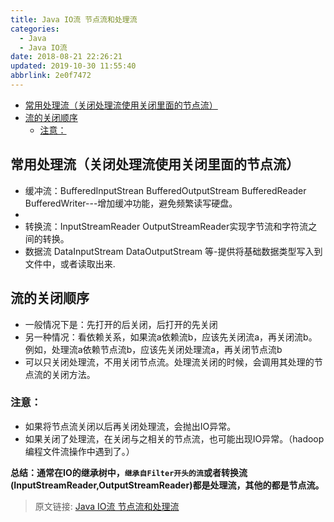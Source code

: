 ```yaml
---
title: Java IO流 节点流和处理流
categories: 
  - Java
  - Java IO流
date: 2018-08-21 22:26:21
updated: 2019-10-30 11:55:40
abbrlink: 2e0f7472
---
```

- [常用处理流（关闭处理流使用关闭里面的节点流）](/blog/html/2e0f7472/#常用处理流（关闭处理流使用关闭里面的节点流）)
- [流的关闭顺序](/blog/html/2e0f7472/#流的关闭顺序)
    - [注意：](/blog/html/2e0f7472/#注意：)

<!--more-->
<script src="https://cdn.bootcss.com/jquery/3.4.0/jquery.slim.min.js"></script>
<script>$(document).ready(function () {$(".post-body > ul:nth-child(1)").hide();});</script>

<!--end-->
## 常用处理流（关闭处理流使用关闭里面的节点流） ##

- 缓冲流：BufferedInputStrean BufferedOutputStream BufferedReader BufferedWriter---增加缓冲功能，避免频繁读写硬盘。
- 
- 转换流：InputStreamReader OutputStreamReader实现字节流和字符流之间的转换。
- 数据流 DataInputStream DataOutputStream 等-提供将基础数据类型写入到文件中，或者读取出来.

## 流的关闭顺序 ##

- 一般情况下是：先打开的后关闭，后打开的先关闭
- 另一种情况：看依赖关系，如果流a依赖流b，应该先关闭流a，再关闭流b。例如，处理流a依赖节点流b，应该先关闭处理流a，再关闭节点流b
- 可以只关闭处理流，不用关闭节点流。处理流关闭的时候，会调用其处理的节点流的关闭方法。

### 注意： ###

- 如果将节点流关闭以后再关闭处理流，会抛出IO异常。
- 如果关闭了处理流，在关闭与之相关的节点流，也可能出现IO异常。（hadoop编程文件流操作中遇到了。）

**总结：通常在IO的继承树中，`继承自Filter开头的流`或者转换流(InputStreamReader,OutputStreamReader)都是处理流，其他的都是节点流。**

>原文链接: [Java IO流 节点流和处理流](https://lanlan2017.github.io/blog/2e0f7472/)